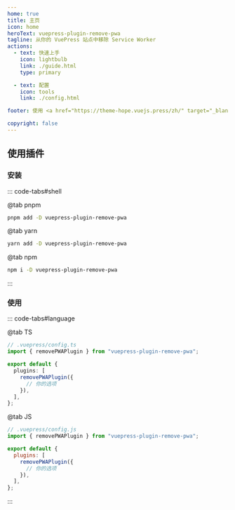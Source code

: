 ```yaml
---
home: true
title: 主页
icon: home
heroText: vuepress-plugin-remove-pwa
tagline: 从你的 VuePress 站点中移除 Service Worker
actions:
  - text: 快速上手
    icon: lightbulb
    link: ./guide.html
    type: primary

  - text: 配置
    icon: tools
    link: ./config.html

footer: 使用 <a href="https://theme-hope.vuejs.press/zh/" target="_blank">VuePress Theme Hope</a> 主题 | MIT 协议, 版权所有 © 2019-present Mr.Hope

copyright: false
---
```


## 使用插件

### 安装

::: code-tabs#shell

@tab pnpm

```bash
pnpm add -D vuepress-plugin-remove-pwa
```

@tab yarn

```bash
yarn add -D vuepress-plugin-remove-pwa
```

@tab npm

```bash
npm i -D vuepress-plugin-remove-pwa
```

:::

### 使用

::: code-tabs#language

@tab TS

```ts
// .vuepress/config.ts
import { removePWAPlugin } from "vuepress-plugin-remove-pwa";

export default {
  plugins: [
    removePWAPlugin({
      // 你的选项
    }),
  ],
};
```

@tab JS

```js
// .vuepress/config.js
import { removePWAPlugin } from "vuepress-plugin-remove-pwa";

export default {
  plugins: [
    removePWAPlugin({
      // 你的选项
    }),
  ],
};
```

:::
